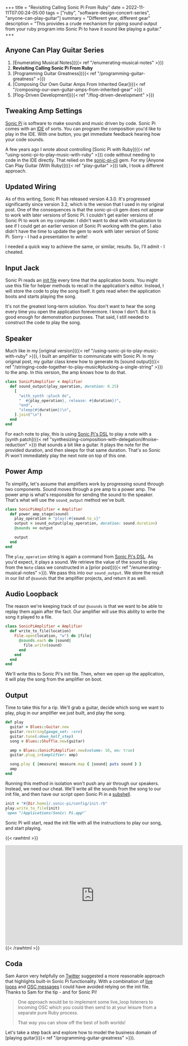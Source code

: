 +++
title = "Revisiting Calling Sonic Pi From Ruby"
date = 2022-11-11T07:00:24-05:00
tags = ["ruby", "software-design-concert-series", "anyone-can-play-guitar"]
summary = "Different year, different gear"
description = "This provides a crude mechanism for piping sound output from your ruby program into Sonic Pi to have it sound like playing a guitar."
+++

## Anyone Can Play Guitar Series

1. [Enumerating Musical Notes]({{< ref "/enumerating-musical-notes" >}})
2. __Revisiting Calling Sonic Pi From Ruby__
3. [Programming Guitar Greatness]({{< ref "/programming-guitar-greatness" >}})
4. [Composing Our Own Guitar Amps From Inherited Gear]({{< ref "/composing-our-own-guitar-amps-from-inherited-gear" >}})
5. [Flog-Driven Development]({{< ref "/flog-driven-development" >}})

## Tweaking Amp Settings

[Sonic Pi](https://sonic-pi.net/) is software to make sounds and music driven by code. Sonic Pi comes with an [IDE](https://sonic-pi.net/tutorial.html#section-1-2) of sorts. You can program the composition you'd like to play in the IDE. With one button, you get immediate feedback hearing how your code sounds.

A few years ago I wrote about controlling [Sonic Pi with Ruby]({{< ref "using-sonic-pi-to-play-music-with-ruby" >}}) code without needing to code in the IDE directly. That relied on the [sonic-pi-cli](https://github.com/Widdershin/sonic-pi-cli) gem. For my [Anyone Can Play Guitar (With Ruby)]({{< ref "play-guitar" >}}) talk, I took a different approach.

## Updated Wiring

As of this writing, Sonic Pi has released version 4.3.0. It's progressed significantly since version 3.2, which is the version that I used in my original post. One of the consequences is that the sonic-pi-cli gem does not appear to work with later versions of Sonic Pi. I couldn't get earlier versions of Sonic Pi to work on my computer. I didn't want to deal with virtualization to see if I could get an earlier version of Sonic Pi working with the gem. I also didn't have the time to update the gem to work with later version of Sonic Pi. Sorry - I had a presentation to write!

I needed a quick way to achieve the same, or similar, results. So, I'll admit - I cheated.

## Input Jack

Sonic Pi reads an [init file](https://github.com/sonic-pi-net/sonic-pi/tree/stable/app/config/user-examples#initrb) every time that the application boots. You might use this file for helper methods to recall in the application's editor. Instead, I will store the code to play the song itself. It gets read when the application boots and starts playing the song.

It's not the greatest long-term solution. You don't want to hear the song every time you open the application forevermore. I know I don't. But it is good enough for demonstration purposes. That said, I still needed to construct the code to play the song.

## Speaker

Much like in my [original version]({{< ref "/using-sonic-pi-to-play-music-with-ruby" >}}), I built an amplifier to communicate with Sonic Pi. In my original post, my guitar class knew how to generate its [sound output]({{< ref "/stringing-code-together-to-play-music#plucking-a-single-string" >}}) to the amp. In this version, the amp knows how to do that.

```ruby
class SonicPiAmplifier < Amplifier
  def sound_output(play_operation, duration: 0.25)
    [
      "with_synth :pluck do",
      "  #{play_operation}, release: #{duration})",
      "end",
      "sleep(#{duration})\n",
    ].join("\n")
  end
end
```

For each note to play, this is using [Sonic Pi's DSL](https://sonic-pi.net/tutorial.html#section-2-3) to play a note with a [synth patch]({{< ref "synthesizing-composition-with-delegation/#noise-reduction" >}}) that sounds a bit like a guitar. It plays the note for the provided duration, and then sleeps for that same duration. That's so Sonic Pi won't immediately play the next note on top of this one.

## Power Amp

To simplify, let's assume that amplifiers work by progressing sound through two components. Sound moves through a pre amp to a power amp. The power amp is what's responsible for sending the sound to the speaker. That's what will use the `sound_output` method we've built.

```ruby
class SonicPiAmplifier < Amplifier
  def power_amp_stage(sound)
    play_operation = "play(:#{sound.to_s}"
    output = sound_output(play_operation, duration: sound.duration)
    @sounds << output

    output
  end
end
```

The `play_operation` string is again a command from [Sonic Pi's DSL](https://sonic-pi.net/tutorial.html#section-2-1). As you'd expect, it plays a sound. We retrieve the value of the sound to play from the `Note` class we constructed in a [prior post]({{< ref "/enumerating-musical-notes" >}}). We pass this into our `sound_output`. We store the result in our list of `@sounds` that the amplifier projects, and return it as well.

## Audio Loopback

The reason we're keeping track of our `@sounds` is that we want to be able to replay them again after the fact. Our amplifier will use this ability to write the song it played to a file.

```ruby
class SonicPiAmplifier < Amplifier
  def write_to_file(location)
    File.open(location, "w") do |file|
      @sounds.each do |sound|
        file.write(sound)
      end
    end
  end
end
```

We'll write this to Sonic Pi's init file. Then, when we open up the application, it will play the song from the amplifier on boot.

## Output

Time to take this for a rip. We'll grab a guitar, decide which song we want to play, plug in our amplifier we just built, and play the song.

```ruby
def play
  guitar = Blues::Guitar.new
  guitar.restring(gauge_set: :srv)
  guitar.tune(:down_half_step)
  song = Blues::Shuffle.new(guitar)

  amp = Blues::SonicPiAmplifier.new(volume: 10, on: true)
  guitar.plug_in(amplifier: amp)

  song.play { |measure| measure.map { |sound| puts sound } }
  amp
end
```

Running this method in isolation won't push any air through our speakers. Instead, we need our cheat. We'll write all the sounds from the song to our init file, and then have our script open Sonic Pi in a [subshell](https://ruby-doc.org/core-3.1.2/Kernel.html#method-i-60).

```ruby
init = "#{Dir.home}/.sonic-pi/config/init.rb"
play.write_to_file(init)
`open "/Applications/Sonic\ Pi.app"`
```

Sonic Pi will start, read the init file with all the instructions to play our song, and start playing.

{{< rawhtml >}}
<iframe width="560" height="315" src="https://www.youtube.com/embed/iQUNU36Vem4" title="YouTube video player" frameborder="0" allow="accelerometer; autoplay; clipboard-write; encrypted-media; gyroscope; picture-in-picture" allowfullscreen></iframe>
{{< /rawhtml >}}

## Coda

Sam Aaron very helpfully on [Twitter](https://twitter.com/samaaron/status/1592653823486889984) suggested a more reasonable approach that highlights built-in Sonic Pi functionality. With a combination of [live loops](https://github.com/sonic-pi-net/sonic-pi/blob/dev/etc/doc/tutorial/A.02-live-coding.md) and [OSC messages](https://github.com/sonic-pi-net/sonic-pi/blob/dev/etc/doc/tutorial/12.1-Receiving-OSC.md) I could have avoided relying on the init file. Thanks to Sam for the tip - and for Sonic Pi!

> One approach would be to implement some live_loop listeners to incoming OSC which you could then send to at your leisure from a separate pure Ruby process.
>
> That way you can show off the best of both worlds!

Let's take a step back and explore how to model the business domain of [playing guitar]({{< ref "/programming-guitar-greatness" >}}).
